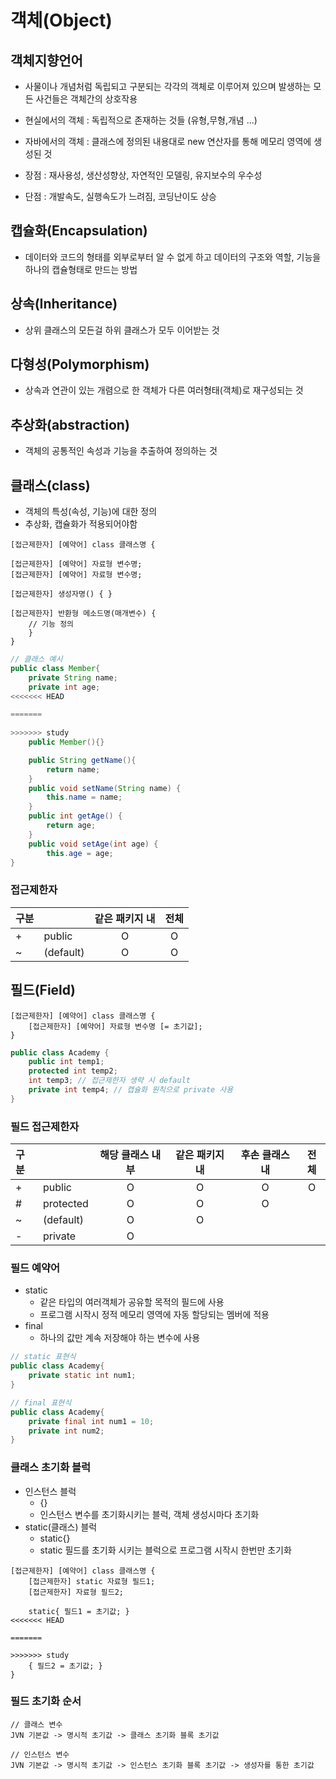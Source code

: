 객체(Object)
====

## 객체지향언어
- 사물이나 개념처럼 독립되고 구분되는 각각의 객체로 이루어져 있으며 발생하는 모든 사건들은 객체간의 상호작용
- 현실에서의 객체 : 독립적으로 존재하는 것들 (유형,무형,개념 ...)
- 자바에서의 객체 : 클래스에 정의된 내용대로 new 연산자를 통해 메모리 영역에 생성된 것

- 장점 : 재사용성, 생산성향상, 자연적인 모델링, 유지보수의 우수성
- 단점 : 개발속도, 실행속도가 느려짐, 코딩난이도 상승

## 캡슐화(Encapsulation)
- 데이터와 코드의 형태를 외부로부터 알 수 없게 하고 데이터의 구조와 역할, 기능을 하나의 캡슐형태로 만드는 방법

## 상속(Inheritance)
- 상위 클래스의 모든걸 하위 클래스가 모두 이어받는 것

## 다형성(Polymorphism)
- 상속과 연관이 있는 개렴으로 한 객체가 다른 여러형태(객체)로 재구성되는 것

## 추상화(abstraction)
- 객체의 공통적인 속성과 기능을 추출하여 정의하는 것

## 클래스(class)
- 객체의 특성(속성, 기능)에 대한 정의
- 추상화, 캡슐화가 적용되어야함
```
[접근제한자] [예약어] class 클래스명 {

[접근제한자] [예약어] 자료형 변수명;
[접근제한자] [예약어] 자료형 변수명;

[접근제한자] 생성자명() { } 

[접근제한자] 반환형 메소드명(매개변수) {    
    // 기능 정의
    }
}
```   
```java
// 클래스 예시
public class Member{
    private String name;
    private int age;
<<<<<<< HEAD

=======
 
>>>>>>> study
    public Member(){}

    public String getName(){
        return name;
    }
    public void setName(String name) {
        this.name = name;
    }
    public int getAge() {
        return age;
    }
    public void setAge(int age) {
        this.age = age;
}
```

### 접근제한자

|구분|   | 같은 패키지 내 | 전체 |
|:---|:---|:---:|:---:|
| + | public | O | O |
| ~ | (default) | O | O |

## 필드(Field)
```
[접근제한자] [예약어] class 클래스명 {
    [접근제한자] [예약어] 자료형 변수명 [= 초기값];
}
```   
```java
public class Academy { 
    public int temp1;
    protected int temp2;
    int temp3; // 접근제한자 생략 시 default
    private int temp4; // 캡슐화 원칙으로 private 사용
}
```

### 필드 접근제한자
|구분|   | 해당 클래스 내부 | 같은 패키지 내 | 후손 클래스 내 | 전체 |
|:---|:---|:---:|:---:|:---:|:---:|
| + | public | O | O | O | O |
| # | protected | O | O | O | |
| ~ | (default) | O | O |  | |
| - | private | O |  |  | |

### 필드 예약어
- static
    + 같은 타입의 여러객체가 공유할 목적의 필드에 사용
    + 프로그램 시작시 정적 메모리 영역에 자동 할당되는 멤버에 적용
- final
    + 하나의 값만 계속 저장해야 하는 변수에 사용

```java
// static 표현식
public class Academy{
    private static int num1;
}

// final 표현식
public class Academy{
    private final int num1 = 10;
    private int num2;
}
```

### 클래스 초기화 블럭
- 인스턴스 블럭
    + {}  
    + 인스턴스 변수를 초기화시키는 블럭, 객체 생성시마다 초기화
- static(클래스) 블럭
    + static{}   
    + static 필드를 초기화 시키는 블럭으로 프로그램 시작시 한번만 초기화
```
[접근제한자] [예약어] class 클래스명 {
    [접근제한자] static 자료형 필드1;
    [접근제한자] 자료형 필드2;

    static{ 필드1 = 초기값; }
<<<<<<< HEAD
    
=======

>>>>>>> study
    { 필드2 = 초기값; }
}
```

### 필드 초기화 순서
```
// 클래스 변수
JVN 기본값 -> 명시적 초기값 -> 클래스 초기화 블록 초기값

// 인스턴스 변수
JVN 기본값 -> 명시적 초기값 -> 인스턴스 초기화 블록 초기값 -> 생성자를 통한 초기값
```